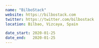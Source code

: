 ```yaml
---
name: "BilboStack"
website: https://bilbostack.com
twitter: https://twitter.com/bilbostack
location: Bilbao, Vizcaya, Spain

date_start: 2020-01-25
date_end:   2020-01-25
---
```

